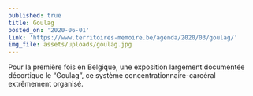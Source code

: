 ```yaml
---
published: true
title: Goulag
posted_on: '2020-06-01'
link: 'https://www.territoires-memoire.be/agenda/2020/03/goulag/'
img_file: assets/uploads/goulag.jpg
---
```

Pour la première fois en Belgique, une exposition largement documentée décortique le “Goulag”, ce système concentrationnaire-carcéral extrêmement organisé.